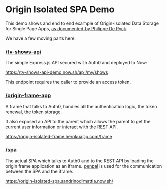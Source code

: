 # Origin Isolated SPA Demo

This demo shows and end to end example of Origin-Isolated Data Storage for Single Page Apps, [as documented by Philippe De Ryck](https://pragmaticwebsecurity.com/files/cheatsheets/browsersecrets.pdf).

We have a few moving parts here:

### [/tv-shows-api](/tv-shows-api)

The simple Express.js API secured with Auth0 and deployed to Now:

https://tv-shows-api-demo.now.sh/api/my/shows

This endpoint requires the caller to provide an access token.

### [/origin-frame-app](/origin-frame-app)

A frame that talks to Auth0, handles all the authentication logic, the token renewal, the token storage.

It also exposed an API to the parent which allows the parent to get the current user information or interact with the REST API.

https://origin-isolated-frame.herokuapp.com/frame

### [/spa](/spa)

The actual SPA which talks to Auth0 and to the REST API by loading the origin frame application as an iframe. [penpal](https://www.npmjs.com/package/penpal) is used for the communication between the SPA and the iframe.

https://origin-isolated-spa.sandrinodimattia.now.sh/
